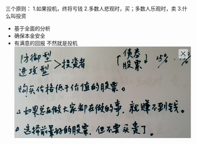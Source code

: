 ---
---



三个原则：
1.如果投机，终将亏钱
2.多数人悲观时，买；多数人乐观时，卖
3.什么叫投资
- 基于全面的分析
- 确保本金安全
- 有满意的回报
不然就是投机
![](photo/Pasted%20image%2020220924051852.png)


